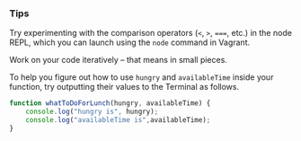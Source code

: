 ### Tips

Try experimenting with the comparison operators (`<`, `>`, `===`, etc.) in the node REPL, which you can launch using the `node` command in Vagrant.

Work on your code iteratively – that means in small pieces. 

To help you figure out how to use `hungry` and `availableTime` inside your function, try outputting their values to the Terminal as follows.
```javascript
function whatToDoForLunch(hungry, availableTime) {
    console.log("hungry is", hungry);
    console.log("availableTime is",availableTime);
}